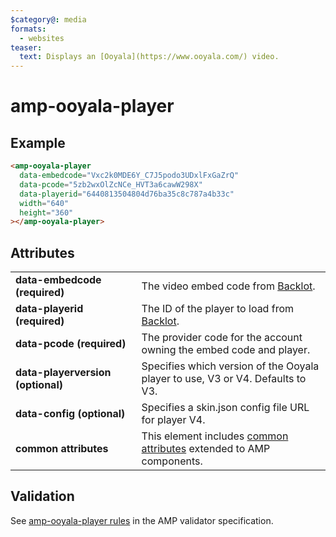 ```yaml
---
$category@: media
formats:
  - websites
teaser:
  text: Displays an [Ooyala](https://www.ooyala.com/) video.
---
```


<!---
Copyright 2016 The AMP HTML Authors. All Rights Reserved.

Licensed under the Apache License, Version 2.0 (the "License");
you may not use this file except in compliance with the License.
You may obtain a copy of the License at

      http://www.apache.org/licenses/LICENSE-2.0

Unless required by applicable law or agreed to in writing, software
distributed under the License is distributed on an "AS-IS" BASIS,
WITHOUT WARRANTIES OR CONDITIONS OF ANY KIND, either express or implied.
See the License for the specific language governing permissions and
limitations under the License.
-->

# amp-ooyala-player

## Example

```html
<amp-ooyala-player
  data-embedcode="Vxc2k0MDE6Y_C7J5podo3UDxlFxGaZrQ"
  data-pcode="5zb2wxOlZcNCe_HVT3a6cawW298X"
  data-playerid="6440813504804d76ba35c8c787a4b33c"
  width="640"
  height="360"
></amp-ooyala-player>
```

## Attributes

<table>
  <tr>
    <td width="40%"><strong>data-embedcode (required)</strong></td>
    <td>The video embed code from <a href="https://backlot.ooyala.com">Backlot</a>.</td>
  </tr>
  <tr>
    <td width="40%"><strong>data-playerid (required)</strong></td>
    <td>The ID of the player to load from <a href="https://backlot.ooyala.com">Backlot</a>.</td>
  </tr>
  <tr>
    <td width="40%"><strong>data-pcode (required)</strong></td>
    <td>The provider code for the account owning the embed code and player.</td>
  </tr>
  <tr>
    <td width="40%"><strong>data-playerversion (optional)</strong></td>
    <td>Specifies which version of the Ooyala player to use, V3 or V4. Defaults to V3.</td>
  </tr>
  <tr>
    <td width="40%"><strong>data-config (optional)</strong></td>
    <td>Specifies a skin.json config file URL for player V4.</td>
  </tr>
  <tr>
    <td width="40%"><strong>common attributes</strong></td>
    <td>This element includes <a href="https://amp.dev/documentation/guides-and-tutorials/learn/common_attributes">common attributes</a> extended to AMP components.</td>
  </tr>
</table>

## Validation

See [amp-ooyala-player rules](https://github.com/ampproject/amphtml/blob/master/extensions/amp-ooyala-player/validator-amp-ooyala-player.protoascii) in the AMP validator specification.
